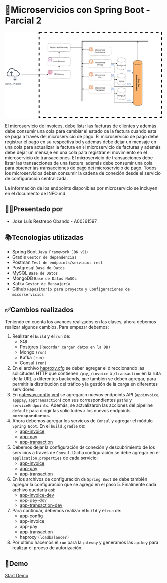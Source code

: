 # 📑Microservicios con Spring Boot - Parcial 2

![Architecture](https://github.com/icesi-ops/training_microservices/raw/master/pay-app-spring-microservices/resources/microservicesarchitecture.png)

El microservicio de invoices, debe listar las facturas de clientes y además debe consumir una cola para cambiar el estado de la factura cuando esta se paga a través del microservicio de pago. El microservicio de pago debe registrar el pago en su respectiva bd y además debe dejar un mensaje en una cola para actualizar la factura en el microservicio de facturas y además debe dejar un mensaje en una cola para registrar el movimiento en el microservicio de transacciones. El microservicio de transacciones debe listar las transacciones de una factura, además debe consumir una cola para obtener las transacciones de pago del microservicio de pago. Todos los microservicios deben consumir la cadena de conexión desde el servicio de configuración centralizada.

La información de los endpoints disponibles por microservicio se incluyen en el documento de INFO.md


## 👨‍💻Presentado por

 - Jose Luís Restrepo Obando - A00361597
 
## 📚Tecnologías utilizadas

- Spring Boot `Java Framework JDK v11+`
- Gradle `Gestor de dependencias`
- Postman `Test de endpoints/servicios rest`
- Postgresql `Base de Datos`
- MySQL `Base de Datos`
- MongoDB `Base de Datos NoSQL`
- Kafka `Gestor de Mensajería`
- Github `Repositorio para proyecto y Configuraciones de micorservicios`

## ✅Cambios realizados
Teniendo en cuenta los avances realizados en las clases, ahora debemos realizar algunos cambios. Para empezar debemos:
1. Realizar el `build` y el `run` de:
	- SQL
	- Postgres `(Recordar cargar datos en la DB)`
	- Mongo `(run)`
	- Kafka `(run)`
	-  Consul `(run)`
2. En el archivo [haproxy.cfg](pay-app-spring-microservices/haproxy/haproxy.cfg) se deben agregar el direccionando las solicitudes HTTP que contienen `/pay`, `/invoice` o `/transaction` en la ruta de la URL a diferentes backends, que también se deben agregar, para permitir la distribución del tráfico y la gestión de la carga en diferentes servidores.
3. En [gateway.config.yml](pay-app-spring-microservices/appgw/gateway.config.yml) se agregaron nuevos endpoints API (`appinvoice`, `apppay`, `apptransaction`) con sus correspondientes `paths` y `serviceEndpoints`. Además, se actualizaron las acciones del pipeline `default` para dirigir las solicitudes a los nuevos endpoints correspondientes.
4. Ahora debemos agregar los servicios de `Consul` y agregar el módulo `Spring Boot`. En el `build.gradle` de:
	- [app-invoice](pay-app-spring-microservices/app-invoice/build.gradle)
	- [app-pay](pay-app-spring-microservices/app-pay/build.gradle)
	- [app-transaction](pay-app-spring-microservices/app-transaction/build.gradle)
5. Debemos dejar la configuración de conexión y descubrimiento de los servicios a través de `Consul`. Dicha configuración se debe agregar en el `application.properties` de cada servicio:
	- [app-invoice](pay-app-spring-microservices/app-invoice/src/main/resources/application.properties)
	- [app-pay](pay-app-spring-microservices/app-pay/build.gradle)
	- [app-transaction](pay-app-spring-microservices/app-transaction/build.gradle)
6. En los archivos de configuración de `Spring Boot` se debe también agregar la configuración que se agregó en el paso 5. Finalmente cada archivo quedaría así:
	- [app-invoice-dev](pay-app-spring-microservices/config/app-invoice-dev.properties)
	- [app-pay-dev](pay-app-spring-microservices/config/app-pay-dev.properties)
	- [app-transaction-dev](pay-app-spring-microservices/config/app-transaction-dev.properties)
7. Para continuar, debemos realizar el `build` y el `run` de:
	- app-config
	- app-invoice
	- app-pay
	- app-transaction
	- haproxy `(loadbalancer)`
8. Por ultimo hacemos el `run` para la `gateway` y generamos las `apikey` para realizar el proeso de autorización.

## 👾Demo
[Start Demo]()
